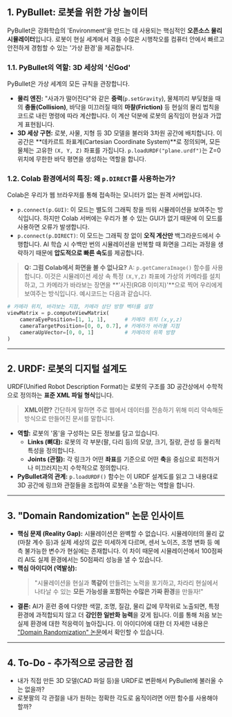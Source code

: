 ## 1. PyBullet: 로봇을 위한 가상 놀이터

PyBullet은 강화학습의 'Environment'을 만드는 데 사용되는 핵심적인 **오픈소스 물리 시뮬레이터**입니다. 로봇이 현실 세계에서 겪을 수많은 시행착오를 컴퓨터 안에서 빠르고 안전하게 경험할 수 있는 '가상 환경'을 제공합니다.

### 1.1. PyBullet의 역할: 3D 세상의 '신God'

PyBullet은 가상 세계의 모든 규칙을 관장합니다.

* **물리 엔진:** "사과가 떨어진다"와 같은 **중력**(`p.setGravity`), 물체끼리 부딪혔을 때의 **충돌(Collision)**, 바닥을 미끄러질 때의 **마찰(Friction)** 등 현실의 물리 법칙을 코드로 내린 명령에 따라 계산합니다. 이 계산 덕분에 로봇의 움직임이 현실과 가깝게 표현됩니다.
* **3D 세상 구현:** 로봇, 사물, 지형 등 3D 모델을 불러와 3차원 공간에 배치합니다. 이 공간은 **데카르트 좌표계(Cartesian Coordinate System)**로 정의되며, 모든 물체는 고유한 `(X, Y, Z)` 좌표를 가집니다. `p.loadURDF("plane.urdf")`는 Z=0 위치에 무한한 바닥 평면을 생성하는 역할을 합니다.

### 1.2. Colab 환경에서의 특징: 왜 `p.DIRECT`를 사용하는가?

Colab은 우리가 웹 브라우저를 통해 접속하는 모니터가 없는 원격 서버입니다.

* `p.connect(p.GUI)`: 이 모드는 별도의 그래픽 창을 띄워 시뮬레이션을 보여주는 방식입니다. 하지만 Colab 서버에는 우리가 볼 수 있는 GUI가 없기 때문에 이 모드를 사용하면 오류가 발생합니다.
* `p.connect(p.DIRECT)`: 이 모드는 그래픽 창 없이 **오직 계산만** 백그라운드에서 수행합니다. AI 학습 시 수백만 번의 시뮬레이션을 반복할 때 화면을 그리는 과정을 생략하기 때문에 **압도적으로 빠른 속도**를 제공합니다.

> **Q: 그럼 Colab에서 화면을 볼 수 없나요?**
> A: `p.getCameraImage()` 함수를 사용합니다. 이것은 시뮬레이션 세상 속 특정 `(X,Y,Z)` 좌표에 가상의 카메라를 설치하고, 그 카메라가 바라보는 장면을 **'사진(RGB 이미지)'**으로 찍어 우리에게 보여주는 방식입니다.
예시코드는 다음과 같습니다.
```python
# 카메라 위치, 바라보는 지점, 카메라 상단 방향 벡터를 설정
viewMatrix = p.computeViewMatrix(
    cameraEyePosition=[1, 1, 1],      # 카메라 위치 (x,y,z)
    cameraTargetPosition=[0, 0, 0.7], # 카메라가 바라볼 지점
    cameraUpVector=[0, 0, 1]          # 카메라의 위쪽 방향
)
```
---

## 2. URDF: 로봇의 디지털 설계도

URDF(Unified Robot Description Format)는 로봇의 구조를 3D 공간상에서 수학적으로 정의하는 **표준 XML 파일 형식**입니다.
> **XML이란?** 간단하게 말하면 주로 웹에서 데이터를 전송하기 위해 미리 약속해둔 방식으로 만들어진 문서를 말합니다.

* **역할:** 로봇의 '몸'을 구성하는 모든 정보를 담고 있습니다.
    * **Links (뼈대):** 로봇의 각 부분(팔, 다리 등)의 모양, 크기, 질량, 관성 등 물리적 특성을 정의합니다.
    * **Joints (관절):** 각 링크가 어떤 **좌표**를 기준으로 어떤 **축**을 중심으로 회전하거나 미끄러지는지 수학적으로 정의합니다.
* **PyBullet과의 관계:** `p.loadURDF()` 함수는 이 URDF 설계도를 읽고 그 내용대로 3D 공간에 링크와 관절들을 조립하여 로봇을 '소환'하는 역할을 합니다.

---

## 3. "Domain Randomization" 논문 인사이트

* **핵심 문제 (Reality Gap):** 시뮬레이션은 완벽할 수 없습니다. 시뮬레이터의 물리 값(마찰 계수 등)과 실제 세상의 값은 미세하게 다르며, 센서 노이즈, 조명 변화 등 예측 불가능한 변수가 현실에는 존재합니다. 이 차이 때문에 시뮬레이션에서 100점짜리 AI도 실제 환경에서는 50점짜리 성능을 낼 수 있습니다.
* **핵심 아이디어 (역발상):**
    > "시뮬레이션을 현실과 **똑같이** 만들려는 노력을 포기하고, 차라리 현실에서 나타날 수 있는 **모든 가능성을 포함하는 수많은 가짜 환경**을 만들자!"
* **결론:** AI가 훈련 중에 다양한 색깔, 조명, 질감, 물리 값에 무작위로 노출되면, 특정 환경에 과적합되지 않고 더 **강인한 일반화 능력**을 갖게 됩니다. 이를 통해 처음 보는 실제 환경에 대한 적응력이 높아집니다.
이 아이디어에 대한 더 자세한 내용은 ["Domain Randomization" 논문](https://arxiv.org/pdf/1703.06907)에서 확인할 수 있습니다.
---

## 4. To-Do - 추가적으로 궁금한 점

* 내가 직접 만든 3D 모델(CAD 파일 등)을 URDF로 변환해서 PyBullet에 불러올 수는 없을까?
* 로봇팔의 각 관절을 내가 원하는 정확한 각도로 움직이려면 어떤 함수를 사용해야 할까? 
